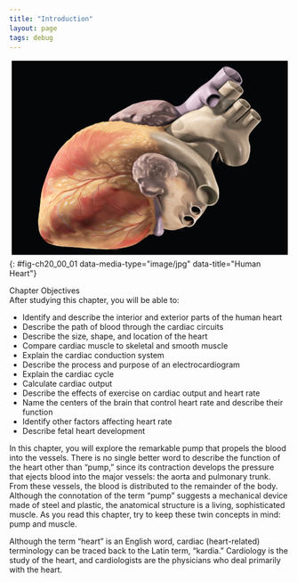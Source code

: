 ```yaml
---
title: "Introduction"
layout: page
tags: debug
---
```


<?cnx.eoc class="summary" title="Chapter Review"?>
<?cnx.eoc class="interactive-exercise" title="Interactive Link Questions"?>
<?cnx.eoc class="multiple-choice" title="Review Questions" ?>
<?cnx.eoc class="free-response" title="Critical Thinking Questions"?>
![This photo shows a human heart.](../resources/2000_Human_Heart_Photo.jpg "This artist&#x2019;s conception of the human heart suggests a powerful engine&#x2014;not inappropriate for a muscular pump that keeps the body continually supplied with&#xA0;blood. (credit: Patrick J. Lynch)"){: #fig-ch20_00_01 data-media-type="image/jpg" data-title="Human Heart"}

<div data-type="note" class="chapter-objectives" markdown="1">
<div data-type="title">
Chapter Objectives
</div>
After studying this chapter, you will be able to:

* Identify and describe the interior and exterior parts of the human
  heart
* Describe the path of blood through the cardiac circuits
* Describe the size, shape, and location of the heart
* Compare cardiac muscle to skeletal and smooth muscle
* Explain the cardiac conduction system
* Describe the process and purpose of an electrocardiogram
* Explain the cardiac cycle
* Calculate cardiac output
* Describe the effects of exercise on cardiac output and heart rate
* Name the centers of the brain that control heart rate and describe
  their function
* Identify other factors affecting heart rate
* Describe fetal heart development

</div>
In this chapter, you will explore the remarkable pump that propels the
blood into the vessels. There is no single better word to describe the
function of the heart other than “pump,” since its contraction develops
the pressure that ejects blood into the major vessels: the aorta and
pulmonary trunk. From these vessels, the blood is distributed to the
remainder of the body. Although the connotation of the term “pump”
suggests a mechanical device made of steel and plastic, the anatomical
structure is a living, sophisticated muscle. As you read this chapter,
try to keep these twin concepts in mind: pump and muscle.

Although the term “heart” is an English word, cardiac (heart-related)
terminology can be traced back to the Latin term, “kardia.” Cardiology
is the study of the heart, and cardiologists are the physicians who deal
primarily with the heart.


